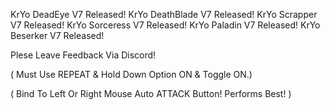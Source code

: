 KrYo DeadEye V7 Released!
KrYo DeathBlade V7 Released!
KrYo Scrapper V7 Released!
KrYo Sorceress V7 Released!
KrYo Paladin V7 Released!
KrYo Beserker V7 Released!

Plese Leave Feedback Via Discord!

( Must Use REPEAT & Hold Down Option ON & Toggle ON.)

( Bind To Left Or Right Mouse Auto ATTACK Button! Performs Best! )